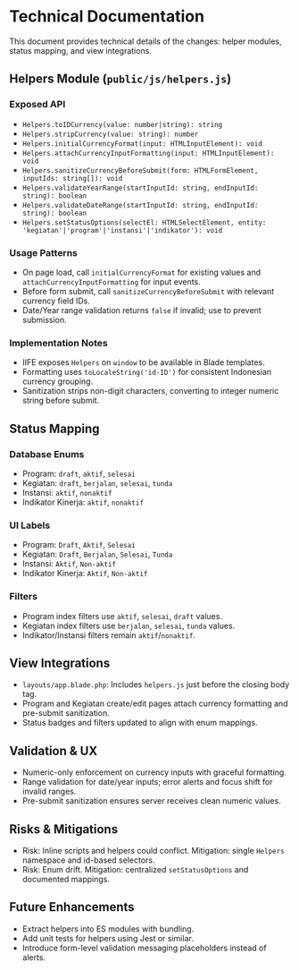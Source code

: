 # Technical Documentation

This document provides technical details of the changes: helper modules, status mapping, and view integrations.

## Helpers Module (`public/js/helpers.js`)

### Exposed API
- `Helpers.toIDCurrency(value: number|string): string`
- `Helpers.stripCurrency(value: string): number`
- `Helpers.initialCurrencyFormat(input: HTMLInputElement): void`
- `Helpers.attachCurrencyInputFormatting(input: HTMLInputElement): void`
- `Helpers.sanitizeCurrencyBeforeSubmit(form: HTMLFormElement, inputIds: string[]): void`
- `Helpers.validateYearRange(startInputId: string, endInputId: string): boolean`
- `Helpers.validateDateRange(startInputId: string, endInputId: string): boolean`
- `Helpers.setStatusOptions(selectEl: HTMLSelectElement, entity: 'kegiatan'|'program'|'instansi'|'indikator'): void`

### Usage Patterns
- On page load, call `initialCurrencyFormat` for existing values and `attachCurrencyInputFormatting` for input events.
- Before form submit, call `sanitizeCurrencyBeforeSubmit` with relevant currency field IDs.
- Date/Year range validation returns `false` if invalid; use to prevent submission.

### Implementation Notes
- IIFE exposes `Helpers` on `window` to be available in Blade templates.
- Formatting uses `toLocaleString('id-ID')` for consistent Indonesian currency grouping.
- Sanitization strips non-digit characters, converting to integer numeric string before submit.

## Status Mapping

### Database Enums
- Program: `draft`, `aktif`, `selesai`
- Kegiatan: `draft`, `berjalan`, `selesai`, `tunda`
- Instansi: `aktif`, `nonaktif`
- Indikator Kinerja: `aktif`, `nonaktif`

### UI Labels
- Program: `Draft`, `Aktif`, `Selesai`
- Kegiatan: `Draft`, `Berjalan`, `Selesai`, `Tunda`
- Instansi: `Aktif`, `Non-aktif`
- Indikator Kinerja: `Aktif`, `Non-aktif`

### Filters
- Program index filters use `aktif`, `selesai`, `draft` values.
- Kegiatan index filters use `berjalan`, `selesai`, `tunda` values.
- Indikator/Instansi filters remain `aktif`/`nonaktif`.

## View Integrations

- `layouts/app.blade.php`: Includes `helpers.js` just before the closing body tag.
- Program and Kegiatan create/edit pages attach currency formatting and pre-submit sanitization.
- Status badges and filters updated to align with enum mappings.

## Validation & UX
- Numeric-only enforcement on currency inputs with graceful formatting.
- Range validation for date/year inputs; error alerts and focus shift for invalid ranges.
- Pre-submit sanitization ensures server receives clean numeric values.

## Risks & Mitigations
- Risk: Inline scripts and helpers could conflict. Mitigation: single `Helpers` namespace and id-based selectors.
- Risk: Enum drift. Mitigation: centralized `setStatusOptions` and documented mappings.

## Future Enhancements
- Extract helpers into ES modules with bundling.
- Add unit tests for helpers using Jest or similar.
- Introduce form-level validation messaging placeholders instead of alerts.
